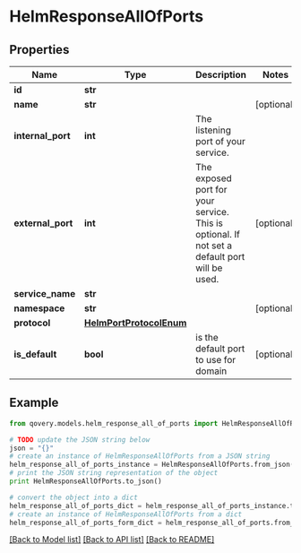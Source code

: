 # HelmResponseAllOfPorts


## Properties
Name | Type | Description | Notes
------------ | ------------- | ------------- | -------------
**id** | **str** |  | 
**name** | **str** |  | [optional] 
**internal_port** | **int** | The listening port of your service. | 
**external_port** | **int** | The exposed port for your service. This is optional. If not set a default port will be used. | [optional] 
**service_name** | **str** |  | 
**namespace** | **str** |  | [optional] 
**protocol** | [**HelmPortProtocolEnum**](HelmPortProtocolEnum.md) |  | 
**is_default** | **bool** | is the default port to use for domain | [optional] 

## Example

```python
from qovery.models.helm_response_all_of_ports import HelmResponseAllOfPorts

# TODO update the JSON string below
json = "{}"
# create an instance of HelmResponseAllOfPorts from a JSON string
helm_response_all_of_ports_instance = HelmResponseAllOfPorts.from_json(json)
# print the JSON string representation of the object
print HelmResponseAllOfPorts.to_json()

# convert the object into a dict
helm_response_all_of_ports_dict = helm_response_all_of_ports_instance.to_dict()
# create an instance of HelmResponseAllOfPorts from a dict
helm_response_all_of_ports_form_dict = helm_response_all_of_ports.from_dict(helm_response_all_of_ports_dict)
```
[[Back to Model list]](../README.md#documentation-for-models) [[Back to API list]](../README.md#documentation-for-api-endpoints) [[Back to README]](../README.md)


